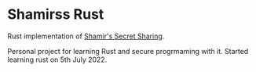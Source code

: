 # Shamirss Rust

Rust implementation of [Shamir's Secret Sharing](!https://en.wikipedia.org/wiki/Shamir%27s_Secret_Sharing).

Personal project for learning Rust and secure progrmaming with it.
Started learning rust on 5th July 2022.
